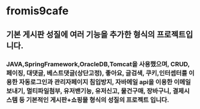 # fromis9cafe
## 기본 게시판 성질에 여러 기능을 추가한 형식의 프로젝트입니다.
### JAVA,SpringFramework,OracleDB,Tomcat을 사용했으며, CRUD, 페이징, 대댓글, 베스트댓글(상단고정), 좋아요, 글검색, 쿠키,인터셉터를 이용한 자동로그인과 관리자페이지 침입방지, 자바메일 api을 이용한 이메일보내기, 멀티파일첨부, 유저밴기능, 유저신고, 물건구매, 장바구니, 결제시스템 등 기본적인 게시판+쇼핑몰 형식의 성질의 프로젝트 입니다.
